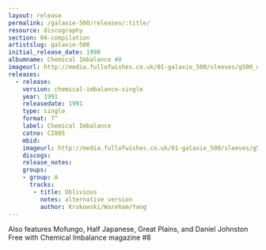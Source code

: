 ```yaml
---
layout: release
permalink: /galaxie-500/releases/:title/
resource: discography
section: 04-compilation
artistslug: galaxie-500
initial_release_date: 1990
albumname: Chemical Imbalance #8
imageurl: http://media.fullofwishes.co.uk/01-galaxie_500/sleeves/g500_oblivious001.jpg
releases:
  - release: 
    version: chemical-imbalance-single
    year: 1991
    releasedate: 1991
    type: single
    format: 7"
    label: Chemical Imbalance
    catno: CI005
    mbid: 
    imageurl: http://media.fullofwishes.co.uk/01-galaxie_500/sleeves/g500_oblivious001.jpg
    discogs: 
    release_notes:
    groups:
    - group: A
      tracks:
       - title: Oblivious
         notes: alternative version
         author: Krukowski/Wareham/Yang
---
```

Also features Mofungo, Half Japanese, Great Plains, and Daniel Johnston  
Free with Chemical Imbalance magazine #8
